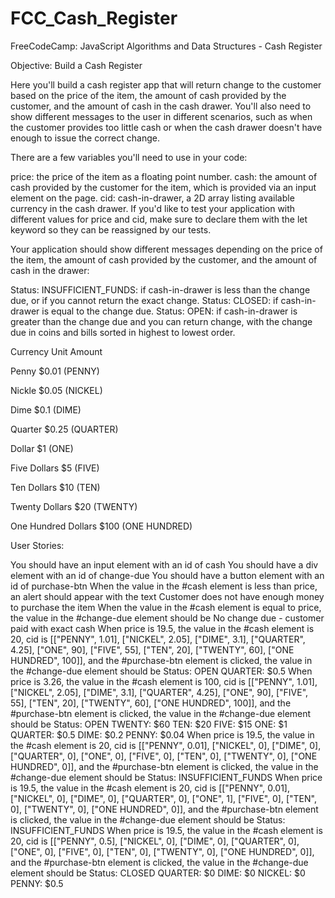 # FCC_Cash_Register
FreeCodeCamp: JavaScript Algorithms and Data Structures - Cash Register

Objective: Build a Cash Register

Here you'll build a cash register app that will return change to the customer based on the price of the item, the amount of cash provided by the customer, and the amount of cash in the cash drawer. You'll also need to show different messages to the user in different scenarios, such as when the customer provides too little cash or when the cash drawer doesn't have enough to issue the correct change.

There are a few variables you'll need to use in your code:

price: the price of the item as a floating point number.
cash: the amount of cash provided by the customer for the item, which is provided via an input element on the page.
cid: cash-in-drawer, a 2D array listing available currency in the cash drawer.
If you'd like to test your application with different values for price and cid, make sure to declare them with the let keyword so they can be reassigned by our tests.

Your application should show different messages depending on the price of the item, the amount of cash provided by the customer, and the amount of cash in the drawer:

Status: INSUFFICIENT_FUNDS: if cash-in-drawer is less than the change due, or if you cannot return the exact change.
Status: CLOSED: if cash-in-drawer is equal to the change due.
Status: OPEN: if cash-in-drawer is greater than the change due and you can return change, with the change due in coins and bills sorted in highest to lowest order.

Currency Unit	Amount

Penny	$0.01 (PENNY)

Nickle	$0.05 (NICKEL)

Dime	$0.1 (DIME)

Quarter	$0.25 (QUARTER)

Dollar	$1 (ONE)

Five Dollars	$5 (FIVE)

Ten Dollars	$10 (TEN)

Twenty Dollars	$20 (TWENTY)

One Hundred Dollars	$100 (ONE HUNDRED)

User Stories:

You should have an input element with an id of cash
You should have a div element with an id of change-due
You should have a button element with an id of purchase-btn
When the value in the #cash element is less than price, an alert should appear with the text Customer does not have enough money to purchase the item
When the value in the #cash element is equal to price, the value in the #change-due element should be No change due - customer paid with exact cash
When price is 19.5, the value in the #cash element is 20, cid is [["PENNY", 1.01], ["NICKEL", 2.05], ["DIME", 3.1], ["QUARTER", 4.25], ["ONE", 90], ["FIVE", 55], ["TEN", 20], ["TWENTY", 60], ["ONE HUNDRED", 100]], and the #purchase-btn element is clicked, the value in the #change-due element should be Status: OPEN QUARTER: $0.5
When price is 3.26, the value in the #cash element is 100, cid is [["PENNY", 1.01], ["NICKEL", 2.05], ["DIME", 3.1], ["QUARTER", 4.25], ["ONE", 90], ["FIVE", 55], ["TEN", 20], ["TWENTY", 60], ["ONE HUNDRED", 100]], and the #purchase-btn element is clicked, the value in the #change-due element should be Status: OPEN TWENTY: $60 TEN: $20 FIVE: $15 ONE: $1 QUARTER: $0.5 DIME: $0.2 PENNY: $0.04
When price is 19.5, the value in the #cash element is 20, cid is [["PENNY", 0.01], ["NICKEL", 0], ["DIME", 0], ["QUARTER", 0], ["ONE", 0], ["FIVE", 0], ["TEN", 0], ["TWENTY", 0], ["ONE HUNDRED", 0]], and the #purchase-btn element is clicked, the value in the #change-due element should be Status: INSUFFICIENT_FUNDS
When price is 19.5, the value in the #cash element is 20, cid is [["PENNY", 0.01], ["NICKEL", 0], ["DIME", 0], ["QUARTER", 0], ["ONE", 1], ["FIVE", 0], ["TEN", 0], ["TWENTY", 0], ["ONE HUNDRED", 0]], and the #purchase-btn element is clicked, the value in the #change-due element should be Status: INSUFFICIENT_FUNDS
When price is 19.5, the value in the #cash element is 20, cid is [["PENNY", 0.5], ["NICKEL", 0], ["DIME", 0], ["QUARTER", 0], ["ONE", 0], ["FIVE", 0], ["TEN", 0], ["TWENTY", 0], ["ONE HUNDRED", 0]], and the #purchase-btn element is clicked, the value in the #change-due element should be Status: CLOSED QUARTER: $0 DIME: $0 NICKEL: $0 PENNY: $0.5
